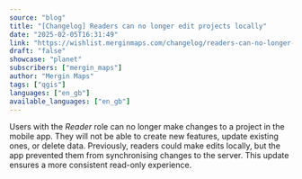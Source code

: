 ```yaml
---
source: "blog"
title: "[Changelog] Readers can no longer edit projects locally"
date: "2025-02-05T16:31:49"
link: "https://wishlist.merginmaps.com/changelog/readers-can-no-longer-edit-projects-locally?utm_source=qgis"
draft: "false"
showcase: "planet"
subscribers: ["mergin_maps"]
author: "Mergin Maps"
tags: ["qgis"]
languages: ["en_gb"]
available_languages: ["en_gb"]
---
```


<p>Users with the <em>Reader</em> role can no longer make changes to a project in the mobile app. They will not be able to create new features, update existing ones, or delete data. Previously, readers could make edits locally, but the app prevented them from synchronising changes to the server. This update ensures a more consistent read-only experience.</p>
